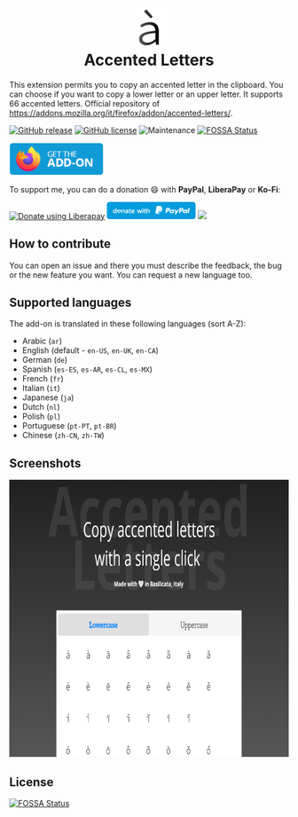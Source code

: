 <h1 align="center">
    <br>
    <img width="70" src="img/icon-dark.svg" alt="Accented Letters icon" />
    <br>
    Accented Letters
    <br>
</h1>

This extension permits you to copy an accented letter in the clipboard. You can choose if you want to copy a lower letter or an upper letter. It supports 66 accented letters.
Official repository of https://addons.mozilla.org/it/firefox/addon/accented-letters/.

[![GitHub release](https://img.shields.io/github/release/Sav22999/accented-letters-addons.svg)](https://github.com/Sav22999/emoji/releases/) [![GitHub license](https://img.shields.io/github/license/Sav22999/accented-letters-addons.svg)](https://github.com/Sav22999/accented-letters-addons/blob/master/LICENSE) ![Maintenance](https://img.shields.io/badge/Maintained%3F-yes-green.svg) [![FOSSA Status](https://app.fossa.io/api/projects/git%2Bgithub.com%2FSav22999%2Faccented-letters-addons.svg?type=shield)](https://app.fossa.io/projects/git%2Bgithub.com%2FSav22999%2Faccented-letters-addons?ref=badge_shield)

[<img src="img/firefoxAddons.png" width="170px">](https://addons.mozilla.org/it/firefox/addon/accented-letters/)

To support me, you can do a donation :smile: with **PayPal**, **LiberaPay** or **Ko-Fi**:

<a href="https://liberapay.com/Sav22999/donate"><img alt="Donate using Liberapay" src="https://liberapay.com/assets/widgets/donate.svg"></a> [<img src="img/paypal.svg" width="160px"></img>](https://paypal.me/saveriomorelli) [<img src="https://cdn.ko-fi.com/cdn/kofi1.png?v=2" width="120px"></img>](https://ko-fi.com/R5R31UQ8G)

## How to contribute
You can open an issue and there you must describe the feedback, the bug or the new feature you want. You can request a new language too.

## Supported languages

The add-on is translated in these following languages (sort A-Z):

- Arabic (`ar`)
- English (default - `en-US`, `en-UK`, `en-CA`)
- German (`de`)
- Spanish (`es-ES`, `es-AR`, `es-CL`, `es-MX`)
- French (`fr`)
- Italian (`it`)
- Japanese (`ja`)
- Dutch (`nl`)
- Polish (`pl`)
- Portuguese (`pt-PT`, `pt-BR`)
- Chinese (`zh-CN`, `zh-TW`)

## Screenshots

<img src="screenshots/2.1/1.png" alt="screenshot new UI" height="500px" />

## License
[![FOSSA Status](https://app.fossa.io/api/projects/git%2Bgithub.com%2FSav22999%2Faccented-letters-addons.svg?type=large)](https://app.fossa.io/projects/git%2Bgithub.com%2FSav22999%2Faccented-letters-addons?ref=badge_large)
